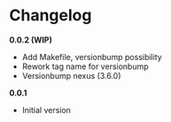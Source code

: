 # Changelog

**0.0.2 (WIP)**
- Add Makefile, versionbump possibility
- Rework tag name for versionbump
- Versionbump nexus (3.6.0)

**0.0.1**
- Initial version
